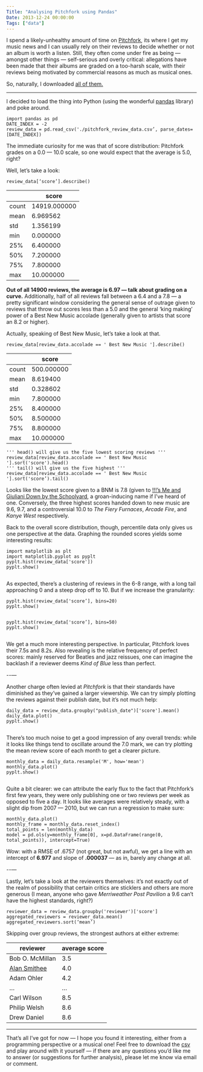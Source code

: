 ```yaml
---
Title: "Analysing Pitchfork using Pandas"
Date: 2013-12-24 00:00:00
Tags: ["data"]
---
```


<p>I spend a likely-unhealthy amount of time on <a href="http://www.pitchfork.com">Pitchfork</a>, its where I get my music news and I can usually rely on their reviews to decide whether or not an album is worth a listen.  Still, they often come under fire as being — amongst other things — self-serious and overly critical: allegations have been made that their albums are graded on a too-harsh scale, with their reviews being motivated by commercial reasons as much as musical ones.</p>


<p>So, naturally, I downloaded <a href="https://classic.scraperwiki.com/scrapers/pitchfork_review_data/">all of them.</a></p>


<hr/>


<p>I decided to load the thing into Python (using the wonderful <a href="http://pandas.pydata.org/">pandas</a> library) and poke around.</p>


<pre><code>import pandas as pd
DATE_INDEX = -2
review_data = pd.read_csv('./pitchfork_review_data.csv’, parse_dates=[DATE_INDEX])
</code></pre>


<p>The immediate curiosity for me was that of score distribution: Pitchfork grades on a 0.0 — 10.0 scale, so one would expect that the average is 5.0, right?</p>


<p>Well, let’s take a look:</p>


<pre><code>review_data[‘score’].describe()
</code></pre>


<table>
<thead>
<tr>
<th></th>
<th>score</th>
</tr>
</thead>
<tbody>
<tr>
<td>count</td>
<td>14919.000000</td>
</tr>
<tr>
<td>mean</td>
<td>6.969562</td>
</tr>
<tr>
<td>std</td>
<td>1.356199</td>
</tr>
<tr>
<td>min</td>
<td>0.000000</td>
</tr>
<tr>
<td>25%</td>
<td>6.400000</td>
</tr>
<tr>
<td>50%</td>
<td>7.200000</td>
</tr>
<tr>
<td>75%</td>
<td>7.800000</td>
</tr>
<tr>
<td>max</td>
<td>10.000000</td>
</tr>
</tbody>
</table>


<p><strong>Out of all 14900 reviews, the average is 6.97 — talk about grading on a curve.</strong>  Additionally, half of all reviews fall between a 6.4 and a 7.8 — a pretty significant window considering the general sense of outrage given to reviews that throw out scores less than a 5.0 and the general ‘king making’ power of a Best New Music accolade (generally given to artists that score an 8.2 or higher).</p>


<p>Actually, speaking of Best New Music, let’s take a look at that.</p>


<pre><code>review_data[review_data.accolade == ' Best New Music '].describe()
</code></pre>


<table>
<thead>
<tr>
<th></th>
<th>score</th>
</tr>
</thead>
<tbody>
<tr>
<td>count</td>
<td>500.000000</td>
</tr>
<tr>
<td>mean</td>
<td>8.619400</td>
</tr>
<tr>
<td>std</td>
<td>0.328602</td>
</tr>
<tr>
<td>min</td>
<td>7.800000</td>
</tr>
<tr>
<td>25%</td>
<td>8.400000</td>
</tr>
<tr>
<td>50%</td>
<td>8.500000</td>
</tr>
<tr>
<td>75%</td>
<td>8.800000</td>
</tr>
<tr>
<td>max</td>
<td>10.000000</td>
</tr>
</tbody>
</table>


<pre><code>''' head() will give us the five lowest scoring reviews '''
review_data[review_data.accolade == ' Best New Music '].sort('score').head()    
''' tail() will give us the five highest '''
review_data[review_data.accolade == ' Best New Music '].sort('score’).tail()
</code></pre>


<p>Looks like the lowest score given to a BNM is 7.8 (given to <a href="http://pitchfork.com/reviews/albums/1766-me-and-giuliani-down-by-the-school-yard-a-true-story-ep/">!!!’s Me and Giuliani Down by the Schoolyard</a>, a groan-inducing name if I’ve heard of one.  Conversely, the three highest scores handed down to new music are 9.6, 9.7, and a controversial 10.0 to <em>The Fiery Furnaces</em>, <em>Arcade Fire</em>, and <em>Kanye West</em> respectively.</p>


<p>Back to the overall score distribution, though, percentile data only gives us one perspective at the data.  Graphing the rounded  scores yields some interesting results:</p>


<pre><code>import matplotlib as plt
import matplotlib.pyplot as pyplt
pyplt.hist(review_data['score'])
pyplt.show()
</code></pre>


<p><img alt="" src="http://i.imgur.com/uahiyEM.png"/></p>


<p>As expected, there’s a clustering of reviews in the 6-8 range, with a long tail approaching 0 and a steep drop off to 10.  But if we increase the granularity:</p>


<pre><code>pyplt.hist(review_data['score’], bins=20)
pyplt.show()
</code></pre>


<p><img alt="" src="http://i.imgur.com/Gd8IYC3.png"/></p>


<pre><code>pyplt.hist(review_data['score’], bins=50)
pyplt.show()
</code></pre>


<p><img alt="" src="http://i.imgur.com/C6wnpJW.png"/></p>


<p>We get a much more interesting perspective.  In particular, Pitchfork loves their 7.5s and 8.2s.  Also revealing is the relative frequency of perfect scores: mainly reserved for Beatles and jazz reissues, one can imagine the backlash if a reviewer deems <em>Kind of Blue</em> less than perfect.</p>


<p>--—</p>


<p>Another charge often levied at <em>Pitchfork</em> is that their standards have diminished as they’ve gained a larger viewership.    We can try simply plotting the reviews against their publish date, but it’s not much help:</p>


<pre><code>daily_data = review_data.groupby("publish_date")['score'].mean()
daily_data.plot()
pyplt.show()
</code></pre>


<p><img alt="" src="http://i.imgur.com/SsVUbka.png"/></p>


<p>There’s too much noise to get a good impression of any overall trends: while it looks like things tend to oscillate around the 7.0 mark, we can try plotting the mean review score of each month to get a clearer picture.</p>


<pre><code>monthly_data = daily_data.resample('M', how='mean')
monthly_data.plot()
pyplt.show()
</code></pre>


<p><img alt="" src="http://i.imgur.com/Ra3kjXg.png"/></p>


<p>Quite a bit clearer: we can attribute the early flux to the fact that Pitchfork’s first few years, they were only publishing one or two reviews per week as opposed to five a day.  It looks like  averages were relatively steady, with a slight dip from 2007 — 2010, but we can run a regression to make sure: </p>


<pre><code>monthly_data.plot()
monthly_frame = monthly_data.reset_index()
total_points = len(monthly_data)
model = pd.ols(y=monthly_frame[0], x=pd.DataFrame(range(0, total_points)), intercept=True)
</code></pre>


<p>Wow: with a RMSE of .6757 (not great, but not awful), we get a line with an intercept of <strong>6.977</strong> and slope of <strong>.000037</strong> — as in, barely any change at all.<br/>
</p>


<p>--—</p>


<p>Lastly, let’s take a look at the reviewers themselves: it’s not exactly out of the realm of possibility that certain critics are sticklers and others are more generous (I mean, anyone who gave <em>Merriweather Post Pavilion</em> a 9.6 can’t have the highest standards, right?)</p>


<pre><code>reviewer_data = review_data.groupby('reviewer')['score']
aggregated_reviewers = reviewer_data.mean()
aggregated_reviewers.sort(‘mean’)
</code></pre>


<p>Skipping over group reviews, the strongest authors at either extreme:</p>


<table>
<thead>
<tr>
<th>reviewer</th>
<th>average score</th>
</tr>
</thead>
<tbody>
<tr>
<td>Bob O. McMillan</td>
<td>3.5</td>
</tr>
<tr>
<td><a href="http://en.wikipedia.org/wiki/Alan_Smithee">Alan Smithee</a></td>
<td>4.0</td>
</tr>
<tr>
<td>Adam Ohler</td>
<td>4.2</td>
</tr>
<tr>
<td>…</td>
<td>…</td>
</tr>
<tr>
<td>Carl Wilson</td>
<td>8.5</td>
</tr>
<tr>
<td>Philip Welsh</td>
<td>8.6</td>
</tr>
<tr>
<td>Drew Daniel</td>
<td>8.6</td>
</tr>
</tbody>
</table>


<hr/>


<p>That’s all I’ve got for now — I hope you found it interesting, either from a programming perspective or a musical one!  Feel free to download the <a href="https://classic.scraperwiki.com/scrapers/pitchfork_review_data/">csv</a> and play around with it yourself — if there are any questions you’d like me to answer (or suggestions for further analysis), please let me know via email or comment.</p>
	